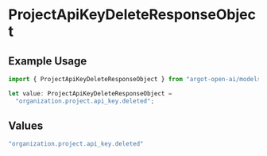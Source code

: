 # ProjectApiKeyDeleteResponseObject

## Example Usage

```typescript
import { ProjectApiKeyDeleteResponseObject } from "argot-open-ai/models/components";

let value: ProjectApiKeyDeleteResponseObject =
  "organization.project.api_key.deleted";
```

## Values

```typescript
"organization.project.api_key.deleted"
```